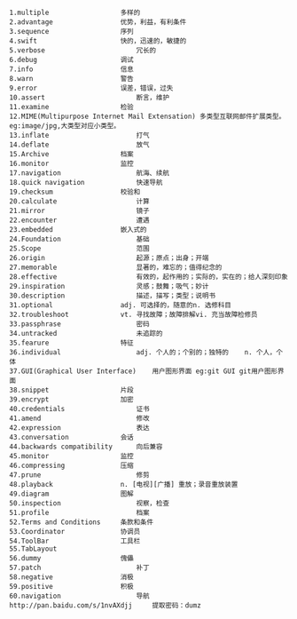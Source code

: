 	1.multiple					多样的
	2.advantage					优势，利益，有利条件
	3.sequence					序列
	4.swift						快的，迅速的，敏捷的
	5.verbose						冗长的				
	6.debug						调试
	7.info						信息
	8.warn						警告
	9.error						误差，错误，过失
	10.assert						断言，维护
	11.examine					检验
	12.MIME(Multipurpose Internet Mail Extensation) 多类型互联网邮件扩展类型。eg:image/jpg,大类型对应小类型。
	13.inflate 						打气
	14.deflate						放气
	15.Archive					档案
	16.monitor					监控
	17.navigation					航海、续航	
	18.quick navigation				快速导航		
	19.checksum					校验和	
	20.calculate					计算
	21.mirror						镜子
	22.encounter					遭遇
	23.embedded					嵌入式的	
	24.Foundation					基础
	25.Scope						范围
	26.origin						起源；原点；出身；开端
	27.memorable					显著的，难忘的；值得纪念的
	28.effective					有效的，起作用的；实际的，实在的；给人深刻印象
	29.inspiration					灵感；鼓舞；吸气；妙计
	30.description					描述，描写；类型；说明书
	31.optional					adj. 可选择的，随意的n. 选修科目
	32.troubleshoot				vt. 寻找故障；故障排解vi. 充当故障检修员
	33.passphrase					密码
	34.untracked					未追踪的
	35.fearure					特征
	36.individual					adj. 个人的；个别的；独特的	n. 个人，个体
	37.GUI(Graphical User Interface)	用户图形界面 eg:git GUI git用户图形界面
	38.snippet					片段
	39.encrypt					加密
	40.credentials					证书	
	41.amend						修改		
	42.expression					表达
	43.conversation				会话
	44.backwards compatibility		向后兼容
	45.monitor					监控
	46.compressing				压缩
	47.prune						修剪
	48.playback					n. [电视][广播] 重放；录音重放装置
	49.diagram					图解
	50.inspection					视察，检查
	51.profile						档案
	52.Terms and Conditions		条款和条件
	53.Coordinator				协调员
	54.ToolBar					工具栏
	55.TabLayout					
	56.dummy					傀儡
	57.patch						补丁
	58.negative					消极
	59.positive					积极
	60.navigation					导航
	http://pan.baidu.com/s/1nvAXdjj     提取密码：dumz
	












